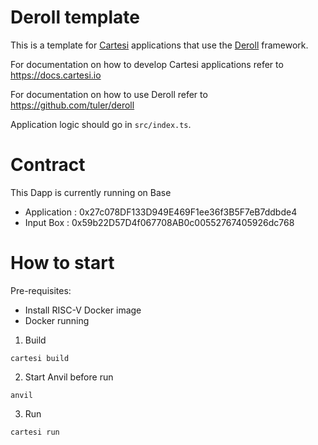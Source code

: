 # Deroll template

This is a template for [Cartesi](https://cartesi.io) applications that use the [Deroll](https://github.com/tuler/deroll) framework.

For documentation on how to develop Cartesi applications refer to https://docs.cartesi.io

For documentation on how to use Deroll refer to https://github.com/tuler/deroll

Application logic should go in `src/index.ts`.

# Contract

This Dapp is currently running on Base

- Application : 0x27c078DF133D949E469F1ee36f3B5F7eB7ddbde4
- Input Box : 0x59b22D57D4f067708AB0c00552767405926dc768

# How to start

Pre-requisites:

- Install RISC-V Docker image
- Docker running

1. Build

```shell
cartesi build
```

2. Start Anvil before run

```shell
anvil
```

3. Run

```shell
cartesi run
```
